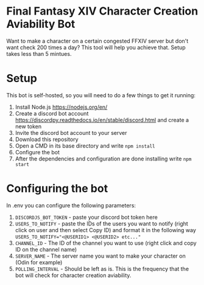 # Final Fantasy XIV Character Creation Aviability Bot
Want to make a character on a certain congested FFXIV server but don't want check 200 times a day? This tool will help you achieve that. Setup takes less than 5 mintues.

# Setup
This bot is self-hosted, so you will need to do a few things to get it running:
1. Install Node.js https://nodejs.org/en/
2. Create a discord bot account https://discordpy.readthedocs.io/en/stable/discord.html and create a new token
3. Invite the discord bot account to your server
4. Download this repository
5. Open a CMD in its base directory and write `npm install`
6. Configure the bot
7. After the dependencies and configuration are done installing write `npm start`

# Configuring the bot
In .env you can configure the following parameters:
1. `DISCORDJS_BOT_TOKEN` - paste your discord bot token here
2. `USERS_TO_NOTIFY` - paste the IDs of the users you want to notify (right click on user and then select Copy ID) and format it in the following way `USERS_TO_NOTIFY="<@USERID1> <@USERID2> etc..."`
3. `CHANNEL_ID` - The ID of the channel you want to use (right click and copy ID on the channel name)
4. `SERVER_NAME` - The server name you want to make your character on (Odin for example)
5. `POLLING_INTERVAL` - Should be left as is. This is the frequency that the bot will check for character creation aviability.